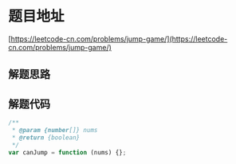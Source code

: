 # 题目地址

[https://leetcode-cn.com/problems/jump-game/](https://leetcode-cn.com/problems/jump-game/)

## 解题思路

## 解题代码

```js
/**
 * @param {number[]} nums
 * @return {boolean}
 */
var canJump = function (nums) {};
```
